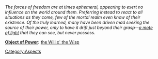 *The forces of freedom are at times ephemeral, appearing to exert no
influence on the world around them. Preferring instead to react to all
situations as they come, few of the mortal realm even know of their
existence. Of the truly learned, many have been driven mad seeking the
source of their power, only to have it drift just beyond their grasp--[a
mote of light](the_Will_o'_the_Wisp.md "wikilink") that they can see,
but never possess.*

**[Object of Power](:Category:Objects_of_Power.md "wikilink"):** [the
Will o' the Wisp](the_Will_o'_the_Wisp "wikilink")

[Category:Aspects](Category:Aspects "wikilink")
